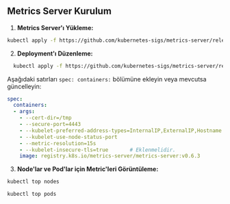 ## Metrics Server Kurulum

1. **Metrics Server'ı Yükleme:**
```sh
kubectl apply -f https://github.com/kubernetes-sigs/metrics-server/releases/latest/download/components.yaml
```
2. **Deployment'ı Düzenleme:**
 ```sh
   kubectl apply -f https://github.com/kubernetes-sigs/metrics-server/releases/latest/download/components.yaml
```
Aşağıdaki satırları `spec: containers:` bölümüne ekleyin veya mevcutsa güncelleyin:

```yaml
spec:
  containers:
  - args:
    - --cert-dir=/tmp
    - --secure-port=4443
    - --kubelet-preferred-address-types=InternalIP,ExternalIP,Hostname
    - --kubelet-use-node-status-port
    - --metric-resolution=15s
    - --kubelet-insecure-tls=true       # Eklenmelidir.
    image: registry.k8s.io/metrics-server/metrics-server:v0.6.3
```
3. **Node'lar ve Pod'lar için Metric'leri Görüntüleme:**
```sh
kubectl top nodes
```
```sh
kubectl top pods
```
